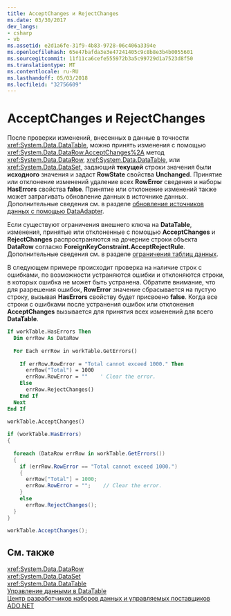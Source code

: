 ```yaml
---
title: AcceptChanges и RejectChanges
ms.date: 03/30/2017
dev_langs:
- csharp
- vb
ms.assetid: e2d1a6fe-31f9-4b83-9728-06c406a3394e
ms.openlocfilehash: 65e47bafda3e3e47241405c9c8b8e3b4b0055601
ms.sourcegitcommit: 11f11ca6cefe555972b3a5c99729d1a7523d8f50
ms.translationtype: MT
ms.contentlocale: ru-RU
ms.lasthandoff: 05/03/2018
ms.locfileid: "32756609"
---
```

# <a name="acceptchanges-and-rejectchanges"></a>AcceptChanges и RejectChanges
После проверки изменений, внесенных в данные в точности <xref:System.Data.DataTable>, можно принять изменения с помощью <xref:System.Data.DataRow.AcceptChanges%2A> метод <xref:System.Data.DataRow>, <xref:System.Data.DataTable>, или <xref:System.Data.DataSet>, задающий **текущей** строки значения были **исходного** значения и задаст **RowState** свойства **Unchanged**. Принятие или отклонение изменений удаление всех **RowError** сведения и наборы **HasErrors** свойства **false**. Принятие или отклонение изменений также может затрагивать обновление данных в источнике данных. Дополнительные сведения см. в разделе [обновление источников данных с помощью DataAdapter](../../../../../docs/framework/data/adonet/updating-data-sources-with-dataadapters.md).  
  
 Если существуют ограничения внешнего ключа на **DataTable**, изменения, принятые или отклоненные с помощью **AcceptChanges** и **RejectChanges** распространяются на дочерние строки объекта  **DataRow** согласно **ForeignKeyConstraint.AcceptRejectRule**. Дополнительные сведения см. в разделе [ограничения таблиц данных](../../../../../docs/framework/data/adonet/dataset-datatable-dataview/datatable-constraints.md).  
  
 В следующем примере происходит проверка на наличие строк с ошибками, по возможности устраняются ошибки и отклоняются строки, в которых ошибка не может быть устранена. Обратите внимание, что для разрешения ошибок, **RowError** значение сбрасывается на пустую строку, вызывая **HasErrors** свойству будет присвоено **false**. Когда все строки с ошибками после устранения ошибок или отклонения **AcceptChanges** вызывается для принятия всех изменений для всего **DataTable**.  
  
```vb  
If workTable.HasErrors Then  
  Dim errRow As DataRow  
  
  For Each errRow in workTable.GetErrors()  
  
    If errRow.RowError = "Total cannot exceed 1000." Then  
      errRow("Total") = 1000  
      errRow.RowError = ""    ' Clear the error.  
    Else  
      errRow.RejectChanges()  
    End If  
  Next  
End If  
  
workTable.AcceptChanges()  
```  
  
```csharp  
if (workTable.HasErrors)  
{  
  
  foreach (DataRow errRow in workTable.GetErrors())  
  {  
    if (errRow.RowError == "Total cannot exceed 1000.")  
    {  
      errRow["Total"] = 1000;  
      errRow.RowError = "";    // Clear the error.  
    }  
    else  
      errRow.RejectChanges();  
  }  
}  
  
workTable.AcceptChanges();  
```  
  
## <a name="see-also"></a>См. также  
 <xref:System.Data.DataRow>  
 <xref:System.Data.DataSet>  
 <xref:System.Data.DataTable>  
 [Управление данными в DataTable](../../../../../docs/framework/data/adonet/dataset-datatable-dataview/manipulating-data-in-a-datatable.md)  
 [Центр разработчиков наборов данных и управляемых поставщиков ADO.NET](http://go.microsoft.com/fwlink/?LinkId=217917)
